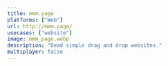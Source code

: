 ```yaml
---
title: mmm.page
platforms: ["Web"]
url: http://mmm.page/
usecases: ["website"]
image: mmm_page.webp
description: "Dead simple drag and drop websites."
multiplayer: false
---
```


